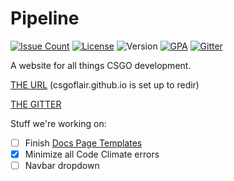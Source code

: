 # Pipeline

[![Issue Count](https://codeclimate.com/github/CSGOFlair/dev/badges/issue_count.svg)](https://codeclimate.com/github/CSGOFlair/dev)
[![License](https://img.shields.io/badge/License-GPL--4.0-blue.svg?style=flat-square)](https://www.gnu.org/licenses/gpl-3.0.txt)
![Version](https://img.shields.io/badge/Version-0.1%20Beta-yellow.svg?style=flat-square)
[![GPA](https://img.shields.io/badge/GPA-3.5-yellowgreen.svg?style=flat-square)](https://codeclimate.com/github/CSGOFlair/dev)
[![Gitter](https://img.shields.io/badge/Chat%20on%20Gitter-Join-00ffe9.svg?style=flat-square)](https://gitter.im/CSGOFlair/Lobby?utm_source=share-link&utm_medium=link&utm_campaign=share-link)

A website for all things CSGO development.

[THE URL](https://csgoflair.github.io/dev/) (csgoflair.github.io is set up to redir)

[THE GITTER](https://gitter.im/csgo-schema-test/Lobby?utm_source=share-link&utm_medium=link&utm_campaign=share-link)

Stuff we're working on:

- [ ] Finish [Docs Page Templates](https://github.com/CSGOFlair/Page-Templates)
- [X] Minimize all Code Climate errors
- [ ] Navbar dropdown
